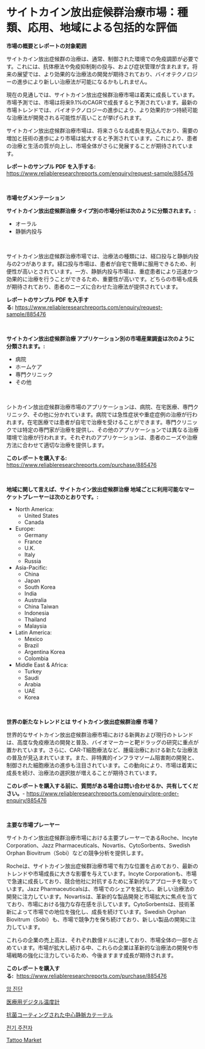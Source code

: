 <p><h1>サイトカイン放出症候群治療市場：種類、応用、地域による包括的な評価</h1></p><p><strong>市場の概要とレポートの対象範囲</strong></p>
<p><p>サイトカイン放出症候群の治療は、通常、制御された環境での免疫調節が必要です。これには、抗体療法や免疫抑制剤の投与、および症状管理が含まれます。将来の展望では、より効果的な治療法の開発が期待されており、バイオテクノロジーの進歩により新しい治療法が可能になるかもしれません。</p><p>現在の見通しでは、サイトカイン放出症候群治療市場は着実に成長しています。市場予測では、市場は将来9.1%のCAGRで成長すると予測されています。最新の市場トレンドでは、バイオテクノロジーの進歩により、より効果的かつ持続可能な治療法が開発される可能性が高いことが挙げられます。</p><p>サイトカイン放出症候群治療市場は、将来さらなる成長を見込んでおり、需要の増加と技術の進歩により市場は拡大すると予測されています。これにより、患者の治療と生活の質が向上し、市場全体がさらに発展することが期待されています。</p></p>
<p><strong>レポートのサンプル PDF を入手する:</strong> <a href="https://www.reliableresearchreports.com/enquiry/request-sample/885476">https://www.reliableresearchreports.com/enquiry/request-sample/885476</a></p>
<p>&nbsp;</p>
<p><strong>市場セグメンテーション</strong></p>
<p><strong>サイトカイン放出症候群治療 タイプ別の市場分析は次のように分類されます。:</strong></p>
<p><ul><li>オーラル</li><li>静脈内投与</li></ul></p>
<p>&nbsp;</p>
<p><p>サイトカイン放出症候群治療市場では、治療法の種類には、経口投与と静脈内投与の2つがあります。経口投与市場は、患者が自宅で簡単に服用できるため、利便性が高いとされています。一方、静脈内投与市場は、重症患者により迅速かつ効果的に治療を行うことができるため、重要性が高いです。どちらの市場も成長が期待されており、患者のニーズに合わせた治療法が提供されています。</p></p>
<p><strong>レポートのサンプル PDF を入手する:</strong>&nbsp;<a href="https://www.reliableresearchreports.com/enquiry/request-sample/885476">https://www.reliableresearchreports.com/enquiry/request-sample/885476</a></p>
<p>&nbsp;</p>
<p><strong> サイトカイン放出症候群治療 アプリケーション別の市場産業調査は次のように分類されます。:</strong></p>
<p><ul><li>病院</li><li>ホームケア</li><li>専門クリニック</li><li>その他</li></ul></p>
<p>&nbsp;</p>
<p><p>シトカイン放出症候群治療市場のアプリケーションは、病院、在宅医療、専門クリニック、その他に分かれています。病院では急性症状や重症症例の治療が行われます。在宅医療では患者が自宅で治療を受けることができます。専門クリニックでは特定の専門家が治療を提供し、その他のアプリケーションでは異なる治療環境で治療が行われます。それぞれのアプリケーションは、患者のニーズや治療方法に合わせて適切な治療を提供します。</p></p>
<p><strong>このレポートを購入する:</strong>&nbsp; <a href="https://www.reliableresearchreports.com/purchase/885476">https://www.reliableresearchreports.com/purchase/885476</a></p>
<p>&nbsp;</p>
<p><strong>地域に関して言えば、サイトカイン放出症候群治療 地域ごとに利用可能なマーケットプレーヤーは次のとおりです。:</strong></p>
<p><ul>
    <li>
        North America:
        <ul>
            <li>United States</li>
            <li>Canada</li>
        </ul>
    </li>
    <li>
        Europe:
        <ul>
            <li>Germany</li>
            <li>France</li>
            <li>U.K.</li>
            <li>Italy</li>
            <li>Russia</li>
        </ul>
    </li>
    <li>
        Asia-Pacific:
        <ul>
            <li>China</li>
            <li>Japan</li>
            <li>South Korea</li>
            <li>India</li>
            <li>Australia</li>
            <li>China Taiwan</li>
            <li>Indonesia</li>
            <li>Thailand</li>
            <li>Malaysia</li>
        </ul>
    </li>
    <li>
        Latin America:
        <ul>
            <li>Mexico</li>
            <li>Brazil</li>
            <li>Argentina Korea</li>
            <li>Colombia</li>
        </ul>
    </li>
    <li>
        Middle East & Africa:
        <ul>
            <li>Turkey</li>
            <li>Saudi</li>
            <li>Arabia</li>
            <li>UAE</li>
            <li>Korea</li>
        </ul>
    </li>
    </ul></p>
<p>&nbsp;</p>
<p><strong>世界の新たなトレンドとは サイトカイン放出症候群治療 市場？</strong></p>
<p><p>世界的なサイトカイン放出症候群治療市場における新興および現行のトレンドは、高度な免疫療法の開発と普及、バイオマーカーと靶ドラッグの研究に重点が置かれています。さらに、CAR-T細胞療法など、腫瘍治療における新たな治療法の普及が見込まれています。また、非特異的インフラマソーム阻害剤の開発と、制御された細胞療法の進歩も注目されています。この動向により、市場は着実に成長を続け、治療法の選択肢が増えることが期待されています。</p></p>
<p><strong>このレポートを購入する前に、質問がある場合は問い合わせるか、共有してください。</strong>- <a href="https://www.reliableresearchreports.com/enquiry/pre-order-enquiry/885476">https://www.reliableresearchreports.com/enquiry/pre-order-enquiry/885476</a></p>
<p>&nbsp;</p>
<p><strong>主要な市場プレーヤー</strong></p>
<p><p>サイトカイン放出症候群治療市場における主要プレーヤーであるRoche、Incyte Corporation、Jazz Pharmaceuticals、Novartis、CytoSorbents、Swedish Orphan Biovitrum（Sobi）などの競争分析を提供します。</p><p>Rocheは、サイトカイン放出症候群治療市場で有力な位置を占めており、最新のトレンドや市場成長に大きな影響を与えています。Incyte Corporationも、市場で急速に成長しており、競合他社に対抗するために革新的なアプローチを取っています。Jazz Pharmaceuticalsは、市場でのシェアを拡大し、新しい治療法の開発に注力しています。Novartisは、革新的な製品開発と市場拡大に焦点を当てており、市場における強力な存在感を示しています。CytoSorbentsは、技術革新によって市場での地位を強化し、成長を続けています。Swedish Orphan Biovitrum（Sobi）も、市場で競争力を保ち続けており、新しい製品の開発に注力しています。</p><p>これらの企業の売上高は、それぞれ数億ドルに達しており、市場全体の一部を占めています。市場が拡大し続ける中、これらの企業は革新的な治療法の開発や市場戦略の強化に注力しているため、今後ますます成長が期待されます。</p></p>
<p><strong>このレポートを購入する:</strong>&nbsp;&nbsp;<a href="https://www.reliableresearchreports.com/purchase/885476">https://www.reliableresearchreports.com/purchase/885476</a></p>
<p><p><a href="https://github.com/vsnao330707/Market-Research-Report-List-1/blob/main/36072344358.md">암 진단</a></p><p><a href="https://github.com/zjkmgcs938405/Market-Research-Report-List-1/blob/main/79778514845.md">医療用デジタル温度計</a></p><p><a href="https://github.com/mohamedbakry57/Market-Research-Report-List-3/blob/main/53063004844.md">抗菌コーティングされた中心静脈カテーテル</a></p><p><a href="https://github.com/laholand/Market-Research-Report-List-3/blob/main/11166714357.md">전기 주전자</a></p><p><a href="https://github.com/vimar16th/Market-Research-Report-List-3/blob/main/tattoo-market.md">Tattoo Market</a></p></p>